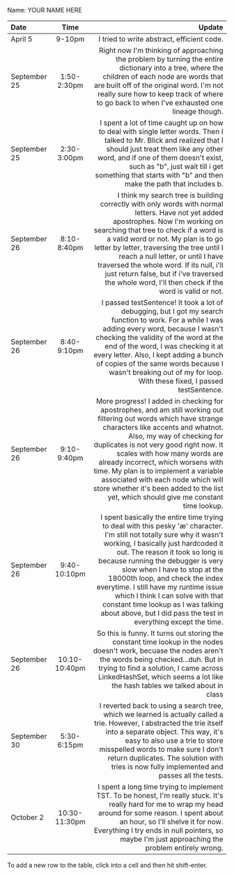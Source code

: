 Name: YOUR NAME HERE

| Date         |     Time      |                                                                                                                                                                                                                                                                                                                                                                                                                                                                                           Update |
|:-------------|:-------------:|-------------------------------------------------------------------------------------------------------------------------------------------------------------------------------------------------------------------------------------------------------------------------------------------------------------------------------------------------------------------------------------------------------------------------------------------------------------------------------------------------:|
| April 5      |    9-10pm     |                                                                                                                                                                                                                                                                                                                                                                                                                                                       I tried to write abstract, efficient code. |
| September 25 |  1:50-2:30pm  |                                                                                                                                                                                                          Right now I'm thinking of approaching the problem by turning the entire dictionary into a tree, where the children of each node are words that are built off of the original word. I'm not really sure how to keep track of where to go back to when I've exhausted one lineage though. |
| September 25 |  2:30-3:00pm  |                                                                                                                                                                                   I spent a lot of time caught up on how to deal with single letter words. Then I talked to Mr. Blick and realized that I should just treat them like any other word, and if one of them doesn't exist, such as "b", just wait till i get something that starts with "b" and then make the path that includes b. |
| September 26 |  8:10-8:40pm  |                                        I think my search tree is building correctly with only words with normal letters. Have not yet added apostrophes. Now I'm working on searching that tree to check if a word is a valid word or not. My plan is to go letter by letter, traversing the tree until I reach a null letter, or until I have traversed the whole word. If its null, i'll just return false, but if i've traversed the whole word, I'll then check if the word is valid or not. |
| September 26 |  8:40-9:10pm  |                                                                                                       I passed testSentence! It took a lot of debugging, but I got my search function to work. For a while I was adding every word, because I wasn't checking the validity of the word at the end of the word, I was checking it at every letter. Also, I kept adding a bunch of copies of the same words because I wasn't breaking out of my for loop. With these fixed, I passed testSentence. |
| September 26 |  9:10-9:40pm  |                     More progress! I added in checking for apostrophes, and am still working out filtering out words which have strange characters like accents and whatnot. Also, my way of checking for duplicates is not very good right now. It scales with how many words are already incorrect, which worsens with time. My plan is to implement a variable associated with each node which will store whether it's been added to the list yet, which should give me constant time lookup. |
| September 26 | 9:40-10:10pm  | I spent basically the entire time trying to deal with this pesky 'æ' character. I'm still not totally sure why it wasn't working, I basically just hardcoded it out. The reason it took so long is because running the debugger is very slow when I have to stop at the 18000th loop, and check the index everytime. I still have my runtime issue which I think I can solve with that constant time lookup as I was talking about above, but I did pass the test in everything except the time. |
| September 26 | 10:10-10:40pm |                                                                                                                                                                                                                So this is funny. It turns out storing the constant time lookup in the nodes doesn't work, becuase the nodes aren't the words being checked...duh. But in trying to find a solution, I came across LinkedHashSet, which seems a lot like the hash tables we talked about in class |
| September 30 |  5:30-6:15pm  |                                                                                                                                                            I reverted back to using a search tree, which we learned is actually called a trie. However, I abstracted the trie itself into a separate object. This way, it's easy to also use a trie to store misspelled words to make sure I don't return duplicates. The solution with tries is now fully implemented and passes all the tests. |
| October 2    | 10:30-11:30pm |                                                                                                                                                                                                 I spent a long time trying to implement TST. To be honest, I'm really stuck. It's really hard for me to wrap my head around for some reason. I spent about an hour, so I'll shelve it for now. Everything I try ends in null pointers, so maybe I'm just approaching the problem entirely wrong. |
                                                                                                                                                                                                                                                                                      


To add a new row to the table, click into a cell and then hit shift-enter.